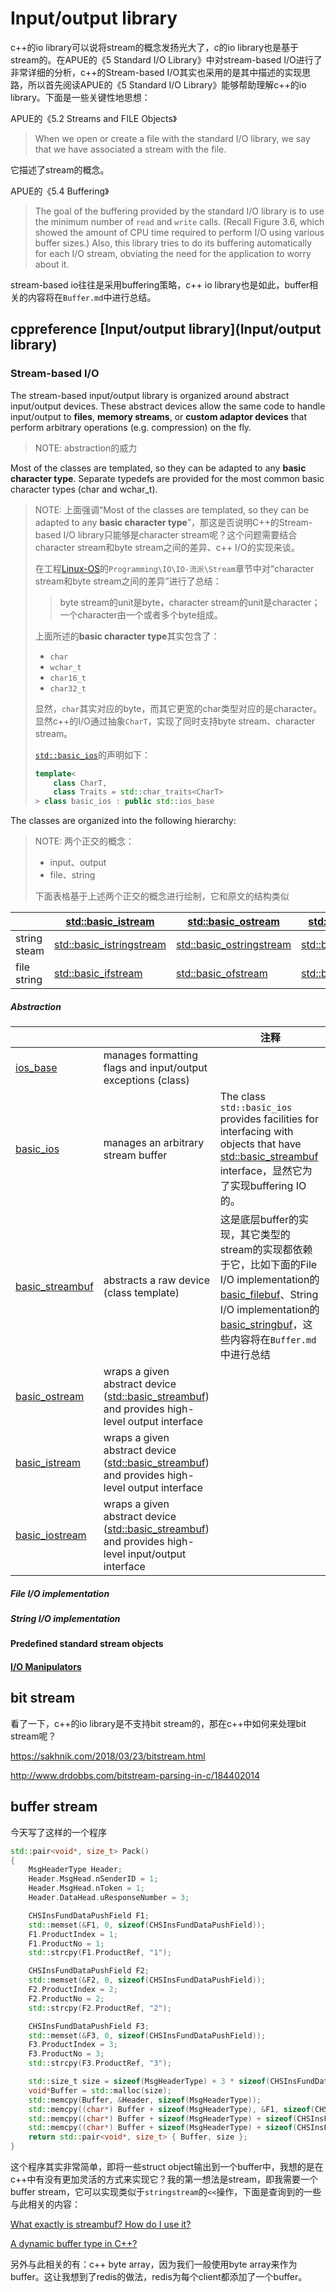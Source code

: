 # Input/output library

c++的io library可以说将stream的概念发扬光大了，c的io library也是基于stream的。在APUE的《5 Standard I/O Library》中对stream-based I/O进行了非常详细的分析，c++的Stream-based I/O其实也采用的是其中描述的实现思路，所以首先阅读APUE的《5 Standard I/O Library》能够帮助理解c++的io library。下面是一些关键性地思想：

APUE的《5.2  Streams and FILE Objects》

> When we open or create a file with the standard I/O library, we say that we have associated a stream with the file.

它描述了stream的概念。

APUE的《5.4  Buffering》

> The goal of the buffering provided by the standard I/O library is to use the minimum number of `read` and `write` calls. (Recall Figure 3.6, which showed the amount of CPU time required to perform I/O using various buffer sizes.) Also, this library tries to do its buffering automatically for each I/O stream, obviating the need for the application to worry about it.

stream-based io往往是采用buffering策略，c++ io library也是如此，buffer相关的内容将在`Buffer.md`中进行总结。

## cppreference [Input/output library](Input/output library)



### Stream-based I/O

The stream-based input/output library is organized around abstract input/output devices. These abstract devices allow the same code to handle input/output to **files**, **memory streams**, or **custom adaptor devices** that perform arbitrary operations (e.g. compression) on the fly.

> NOTE: abstraction的威力

Most of the classes are templated, so they can be adapted to any **basic character type**. Separate typedefs are provided for the most common basic character types (char and wchar_t). 

> NOTE: 上面强调“Most of the classes are templated, so they can be adapted to any **basic character type**”，那这是否说明C++的Stream-based I/O library只能够是character stream呢？这个问题需要结合character stream和byte stream之间的差异、c++ I/O的实现来谈。
>
> 在工程[Linux-OS](https://dengking.github.io/Linux-OS/)的`Programming\IO\IO-流派\Stream`章节中对“character stream和byte stream之间的差异”进行了总结：
>
> > byte stream的unit是byte，character stream的unit是character；一个character由一个或者多个byte组成。
>
> 上面所述的**basic character type**其实包含了：
>
> - `char`
> - `wchar_t`
> - `char16_t`
> - `char32_t`
>
> 显然，`char`其实对应的byte，而其它更宽的char类型对应的是character。显然c++的I/O通过抽象`CharT`，实现了同时支持byte stream、character stream。
>
> [`std::basic_ios`](https://en.cppreference.com/w/cpp/io/basic_ios)的声明如下：
>
> ```c++
> template<
>     class CharT,
>     class Traits = std::char_traits<CharT>
> > class basic_ios : public std::ios_base
> ```



The classes are organized into the following hierarchy:

> NOTE: 两个正交的概念：
>
> - input、output
> - file、string
>
> 下面表格基于上述两个正交的概念进行绘制，它和原文的结构类似

|              | [std::basic_istream](https://en.cppreference.com/w/cpp/io/basic_istream) | [std::basic_ostream](https://en.cppreference.com/w/cpp/io/basic_ostream) | [std::basic_iostream](https://en.cppreference.com/w/cpp/io/basic_iostream) |
| ------------ | ------------------------------------------------------------ | ------------------------------------------------------------ | ------------------------------------------------------------ |
| string steam | [std::basic_istringstream](https://en.cppreference.com/w/cpp/io/basic_istringstream) | [std::basic_ostringstream](https://en.cppreference.com/w/cpp/io/basic_ostringstream) | [std::basic_stringstream](https://en.cppreference.com/w/cpp/io/basic_stringstream) |
| file string  | [std::basic_ifstream](https://en.cppreference.com/w/cpp/io/basic_ifstream) | [std::basic_ofstream](https://en.cppreference.com/w/cpp/io/basic_ofstream) | [std::basic_fstream](https://en.cppreference.com/w/cpp/io/basic_fstream) |

##### Abstraction



|                                                              |                                                              | 注释                                                         |
| ------------------------------------------------------------ | ------------------------------------------------------------ | ------------------------------------------------------------ |
| [ios_base](https://en.cppreference.com/w/cpp/io/ios_base)    | manages formatting flags and input/output exceptions (class) |                                                              |
| [basic_ios](https://en.cppreference.com/w/cpp/io/basic_ios)  | manages an arbitrary stream buffer                           | The class `std::basic_ios` provides facilities for interfacing with objects that have [std::basic_streambuf](https://en.cppreference.com/w/cpp/io/basic_streambuf) interface，显然它为了实现buffering IO的。 |
| [basic_streambuf](https://en.cppreference.com/w/cpp/io/basic_streambuf) | abstracts a raw device (class template)                      | 这是底层buffer的实现，其它类型的stream的实现都依赖于它，比如下面的File I/O implementation的[basic_filebuf](https://en.cppreference.com/w/cpp/io/basic_filebuf)、String I/O implementation的[basic_stringbuf](https://en.cppreference.com/w/cpp/io/basic_stringbuf)，这些内容将在`Buffer.md`中进行总结 |
| [basic_ostream](https://en.cppreference.com/w/cpp/io/basic_ostream) | wraps a given abstract device ([std::basic_streambuf](https://en.cppreference.com/w/cpp/io/basic_streambuf)) and provides high-level output interface |                                                              |
| [basic_istream](https://en.cppreference.com/w/cpp/io/basic_istream) | wraps a given abstract device ([std::basic_streambuf](https://en.cppreference.com/w/cpp/io/basic_streambuf)) and provides high-level output interface |                                                              |
| [basic_iostream](https://en.cppreference.com/w/cpp/io/basic_iostream) | wraps a given abstract device ([std::basic_streambuf](https://en.cppreference.com/w/cpp/io/basic_streambuf)) and provides high-level input/output interface |                                                              |



##### File I/O implementation



##### String I/O implementation



#### Predefined standard stream objects



#### [I/O Manipulators](https://en.cppreference.com/w/cpp/io/manip)

## bit stream

看了一下，c++的io library是不支持bit stream的，那在c++中如何来处理bit stream呢？

https://sakhnik.com/2018/03/23/bitstream.html

http://www.drdobbs.com/bitstream-parsing-in-c/184402014



## buffer stream

今天写了这样的一个程序

```c++
std::pair<void*, size_t> Pack()
{
	MsgHeaderType Header;
	Header.MsgHead.nSenderID = 1;
	Header.MsgHead.nToken = 1;
	Header.DataHead.uResponseNumber = 3;

	CHSInsFundDataPushField F1;
	std::memset(&F1, 0, sizeof(CHSInsFundDataPushField));
	F1.ProductIndex = 1;
	F1.ProductNo = 1;
	std::strcpy(F1.ProductRef, "1");

	CHSInsFundDataPushField F2;
	std::memset(&F2, 0, sizeof(CHSInsFundDataPushField));
	F2.ProductIndex = 2;
	F2.ProductNo = 2;
	std::strcpy(F2.ProductRef, "2");

	CHSInsFundDataPushField F3;
	std::memset(&F3, 0, sizeof(CHSInsFundDataPushField));
	F3.ProductIndex = 3;
	F3.ProductNo = 3;
	std::strcpy(F3.ProductRef, "3");

	std::size_t size = sizeof(MsgHeaderType) + 3 * sizeof(CHSInsFundDataPushField);
	void*Buffer = std::malloc(size);
	std::memcpy(Buffer, &Header, sizeof(MsgHeaderType));
	std::memcpy((char*) Buffer + sizeof(MsgHeaderType), &F1, sizeof(CHSInsFundDataPushField));
	std::memcpy((char*) Buffer + sizeof(MsgHeaderType) + sizeof(CHSInsFundDataPushField), &F2, sizeof(CHSInsFundDataPushField));
	std::memcpy((char*) Buffer + sizeof(MsgHeaderType) + sizeof(CHSInsFundDataPushField) * 2, &F3, sizeof(CHSInsFundDataPushField));
	return std::pair<void*, size_t> { Buffer, size };
}
```

这个程序其实非常简单，即将一些struct object输出到一个buffer中，我想的是在c++中有没有更加灵活的方式来实现它？我的第一想法是stream，即我需要一个buffer stream，它可以实现类似于`stringstream`的`<<`操作，下面是查询到的一些与此相关的内容：

[What exactly is streambuf? How do I use it?](https://stackoverflow.com/questions/8116541/what-exactly-is-streambuf-how-do-i-use-it)

[A dynamic buffer type in C++?](https://stackoverflow.com/questions/1874354/a-dynamic-buffer-type-in-c)

另外与此相关的有：c++ byte array，因为我们一般使用byte array来作为buffer。这让我想到了redis的做法，redis为每个client都添加了一个buffer。